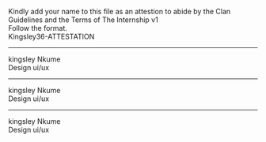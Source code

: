 Kindly add your name to this file as an attestion to abide by the Clan Guidelines and the Terms of The Internship v1
<br/> Follow the format.<br/> 
 Kingsley36-ATTESTATION

___
kingsley Nkume <br/>
Design ui/ux
___
kingsley Nkume <br/>
Design ui/ux
___
kingsley Nkume <br/>
Design ui/ux

